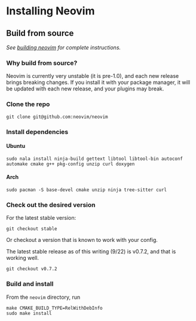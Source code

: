 # Installing Neovim

## Build from source

_See [building neovim] for complete instructions._

### Why build from source?

Neovim is currently very unstable (it is pre-1.0), and each new release brings breaking changes. If
you install it with your package manager, it will be updated with each new release, and your
plugins may break.

### Clone the repo
```
git clone git@github.com:neovim/neovim
```

### Install dependencies

#### Ubuntu
```
sudo nala install ninja-build gettext libtool libtool-bin autoconf automake cmake g++ pkg-config unzip curl doxygen
```
#### Arch
```
sudo pacman -S base-devel cmake unzip ninja tree-sitter curl
```

### Check out the desired version

For the latest stable version:
```
git checkout stable
```
Or checkout a version that is known to work with your config.

The latest stable release as of this writing (9/22) is v0.7.2, and that is working well.
```
git checkout v0.7.2
```

### Build and install
From the `neovim` directory, run
```
make CMAKE_BUILD_TYPE=RelWithDebInfo
sudo make install
```

[building neovim]: https://github.com/neovim/neovim/wiki/Building-Neovim
